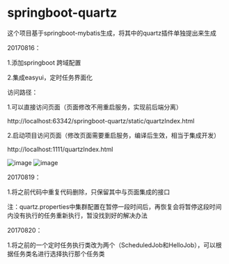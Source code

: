 # springboot-quartz
这个项目基于springboot-mybatis生成，将其中的quartz插件单独提出来生成

20170816：

1.添加springboot 跨域配置

2.集成easyui，定时任务界面化

访问路径：

1.可以直接访问页面（页面修改不用重启服务，实现前后端分离）

http://localhost:63342/springboot-quartz/static/quartzIndex.html

2.启动项目访问页面（修改页面需要重启服务，编译后生效，相当于集成开发）

http://localhost:1111/quartzIndex.html

![image](https://github.com/a736875071/springboot-quartz/blob/master/src/main/resources/static/list.png)
![image](https://github.com/a736875071/springboot-quartz/blob/master/src/main/resources/static/add.png)

20170819：

1.将之前代码中重复代码删除，只保留其中与页面集成的接口

注：quartz.properties中集群配置在暂停一段时间后，再恢复会将暂停这段时间内没有执行的任务重新执行，暂没找到好的解决办法

20170820：

1.将之前的一个定时任务执行类改为两个（ScheduledJob和HelloJob），可以根据任务类名进行选择执行那个任务类